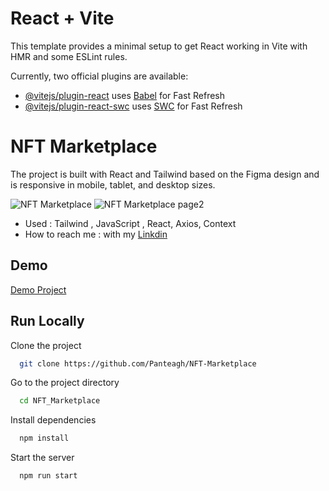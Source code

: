 # React + Vite

This template provides a minimal setup to get React working in Vite with HMR and some ESLint rules.

Currently, two official plugins are available:

- [@vitejs/plugin-react](https://github.com/vitejs/vite-plugin-react/blob/main/packages/plugin-react/README.md) uses [Babel](https://babeljs.io/) for Fast Refresh
- [@vitejs/plugin-react-swc](https://github.com/vitejs/vite-plugin-react-swc) uses [SWC](https://swc.rs/) for Fast Refresh


# NFT Marketplace

The project is built with React and Tailwind based on the Figma design and is responsive in mobile, tablet, and desktop sizes.

![NFT Marketplace](https://github.com/user-attachments/assets/9e5ed657-61b9-48f2-bf6c-3b6ffdaf785b)
![NFT Marketplace page2](https://github.com/user-attachments/assets/dc2b47c3-dea1-40a1-bc49-72de54ee3d91)

-  Used : Tailwind , JavaScript , React, Axios, Context
- How to reach me : with my [Linkdin](www.linkedin.com/in/panteaghaffari)

## Demo

[Demo Project](https://nft-marketplace-wheat-three.vercel.app/)

## Run Locally

Clone the project

```bash
  git clone https://github.com/Panteagh/NFT-Marketplace
```

Go to the project directory

```bash
  cd NFT_Marketplace 
```

Install dependencies

```bash
  npm install
```

Start the server

```bash
  npm run start
```

